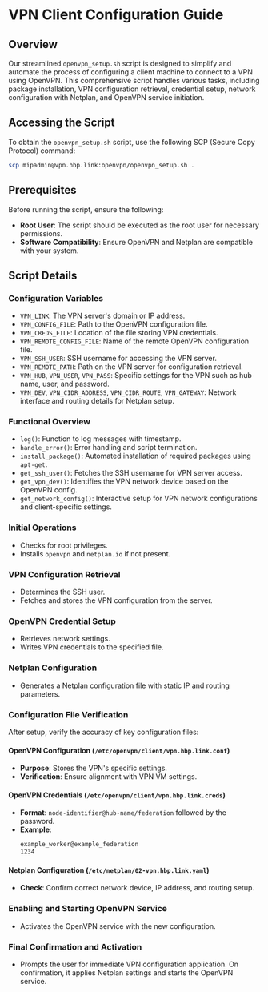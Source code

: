 # VPN Client Configuration Guide

## Overview
Our streamlined `openvpn_setup.sh` script is designed to simplify and automate the process of configuring a client machine to connect to a VPN using OpenVPN. This comprehensive script handles various tasks, including package installation, VPN configuration retrieval, credential setup, network configuration with Netplan, and OpenVPN service initiation.

## Accessing the Script

To obtain the `openvpn_setup.sh` script, use the following SCP (Secure Copy Protocol) command:

```bash
scp mipadmin@vpn.hbp.link:openvpn/openvpn_setup.sh .
```

## Prerequisites

Before running the script, ensure the following:

- **Root User**: The script should be executed as the root user for necessary permissions.
- **Software Compatibility**: Ensure OpenVPN and Netplan are compatible with your system.

## Script Details

### Configuration Variables

- `VPN_LINK`: The VPN server's domain or IP address.
- `VPN_CONFIG_FILE`: Path to the OpenVPN configuration file.
- `VPN_CREDS_FILE`: Location of the file storing VPN credentials.
- `VPN_REMOTE_CONFIG_FILE`: Name of the remote OpenVPN configuration file.
- `VPN_SSH_USER`: SSH username for accessing the VPN server.
- `VPN_REMOTE_PATH`: Path on the VPN server for configuration retrieval.
- `VPN_HUB`, `VPN_USER`, `VPN_PASS`: Specific settings for the VPN such as hub name, user, and password.
- `VPN_DEV`, `VPN_CIDR_ADDRESS`, `VPN_CIDR_ROUTE`, `VPN_GATEWAY`: Network interface and routing details for Netplan setup.

### Functional Overview

- `log()`: Function to log messages with timestamp.
- `handle_error()`: Error handling and script termination.
- `install_package()`: Automated installation of required packages using `apt-get`.
- `get_ssh_user()`: Fetches the SSH username for VPN server access.
- `get_vpn_dev()`: Identifies the VPN network device based on the OpenVPN config.
- `get_network_config()`: Interactive setup for VPN network configurations and client-specific settings.

### Initial Operations

- Checks for root privileges.
- Installs `openvpn` and `netplan.io` if not present.

### VPN Configuration Retrieval

- Determines the SSH user.
- Fetches and stores the VPN configuration from the server.

### OpenVPN Credential Setup

- Retrieves network settings.
- Writes VPN credentials to the specified file.

### Netplan Configuration

- Generates a Netplan configuration file with static IP and routing parameters.

### Configuration File Verification

After setup, verify the accuracy of key configuration files:

#### OpenVPN Configuration (`/etc/openvpn/client/vpn.hbp.link.conf`)

- **Purpose**: Stores the VPN's specific settings.
- **Verification**: Ensure alignment with VPN VM settings.

#### OpenVPN Credentials (`/etc/openvpn/client/vpn.hbp.link.creds`)

- **Format**: `node-identifier@hub-name/federation` followed by the password.
- **Example**:
  ```bash
  example_worker@example_federation
  1234
  ```

#### Netplan Configuration (`/etc/netplan/02-vpn.hbp.link.yaml`)

- **Check**: Confirm correct network device, IP address, and routing setup.

### Enabling and Starting OpenVPN Service

- Activates the OpenVPN service with the new configuration.

### Final Confirmation and Activation

- Prompts the user for immediate VPN configuration application. On confirmation, it applies Netplan settings and starts the OpenVPN service.